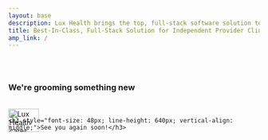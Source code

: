 ```yaml
---
layout: base
description: Lux Health brings the top, full-stack software solution to independent provider clinics.
title: Best-In-Class, Full-Stack Solution for Independent Provider Clinics
amp_link: /
---
```

<main class="constrain-to-1760">
  <script src="https://unpkg.com/@lottiefiles/lottie-player@latest/dist/lottie-player.js"></script>

  <section class="centered-section">
    <div class="centered-section-content" style="margin-top: 120px;">
      <img width="61px" height="47px" src="{{ site.url }}/assets/img/Lux-Health-heart.webp" alt="Lux Health cares heart" style="margin-bottom: -100px; display: block; position: relative; z-index: 1000;" />
      <lottie-player src="https://lottie.host/bcb477f9-046e-4e29-94aa-ba9dec103a71/EICpcT6HFP.json" background="#FFFFFF" speed="1" style="width: 500px; height: 500px" loop autoplay direction="1" mode="normal"></lottie-player>
      <h3 style="margin-top: -30px; display: block; position: relative; z-index: 1000;">We're grooming something new</h3>
    </div>
  </section>

</main>

<section class="footer-section">

    <h3 style="font-size: 48px; line-height: 640px; vertical-align: middle;">See you again soon!</h3>

</section>
